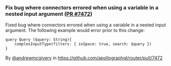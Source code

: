 ### Fix bug where connectors errored when using a variable in a nested input argument ([PR #7472](https://github.com/apollographql/router/pull/7472))

Fixed bug where connectors errored when using a variable in a nested input argument. The following example would error prior to this change:

```
query Query ($query: String){
    complexInputType(filters: { inSpace: true, search: $query })
}
```

By [@andrewmcgivery](https://github.com/andrewmcgivery) in https://github.com/apollographql/router/pull/7472
